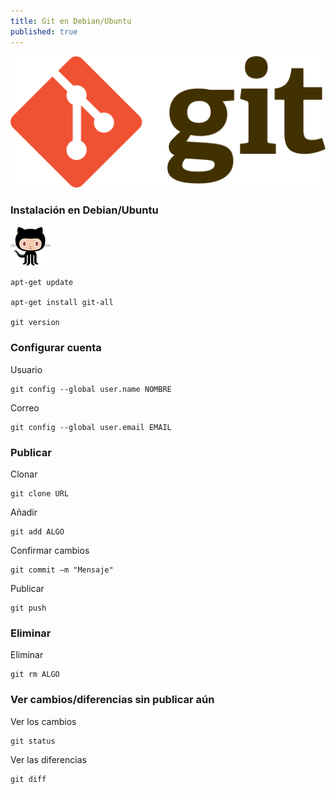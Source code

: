 ```yaml
---
title: Git en Debian/Ubuntu
published: true
---
```


![](../assets/git-logo.png)

### [](#header-1)Instalación en Debian/Ubuntu

![](../assets/octocat.png)

```
apt-get update

apt-get install git-all

git version
```

### [](#header-1)Configurar cuenta

Usuario
```
git config --global user.name NOMBRE
```

Correo
```
git config --global user.email EMAIL
```

### [](#header-1)Publicar

Clonar
```
git clone URL
```

Añadir
```
git add ALGO
```

Confirmar cambios
```
git commit –m "Mensaje"
```

Publicar
```
git push
```

### [](#header-1)Eliminar

Eliminar
```
git rm ALGO
```

### [](#header-1)Ver cambios/diferencias sin publicar aún

Ver los cambios
```
git status
```

Ver las diferencias
```
git diff
```
